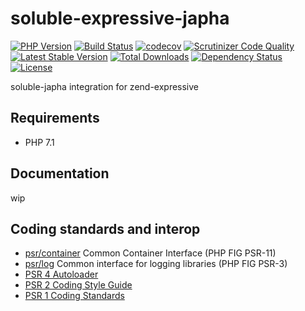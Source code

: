 # soluble-expressive-japha  

[![PHP Version](http://img.shields.io/badge/php-7.1+-ff69b4.svg)](https://packagist.org/packages/soluble/expressive-japha)
[![Build Status](https://travis-ci.org/belgattitude/soluble-expressive-japha.svg?branch=master)](https://travis-ci.org/belgattitude/soluble-expressive-japha)
[![codecov](https://codecov.io/gh/belgattitude/soluble-expressive-japha/branch/master/graph/badge.svg)](https://codecov.io/gh/belgattitude/soluble-expressive-japha)
[![Scrutinizer Code Quality](https://scrutinizer-ci.com/g/belgattitude/soluble-expressive-japha/badges/quality-score.png?b=master)](https://scrutinizer-ci.com/g/belgattitude/soluble-expressive-japha/?branch=master)
[![Latest Stable Version](https://poser.pugx.org/soluble/expressive-japha/v/stable.svg)](https://packagist.org/packages/soluble/expressive-japha)
[![Total Downloads](https://poser.pugx.org/soluble/expressive-japha/downloads.png)](https://packagist.org/packages/soluble/expressive-japha)
[![Dependency Status](https://www.versioneye.com/user/projects/592f1c3770335e0065d3baff/badge.svg?style=flat)](https://www.versioneye.com/user/projects/592f1c3770335e0065d3baff)
[![License](https://poser.pugx.org/soluble/expressive-japha/license.png)](https://packagist.org/packages/soluble/expressive-japha)


soluble-japha integration for zend-expressive 


## Requirements

* PHP 7.1 

## Documentation

wip

  
## Coding standards and interop

* [psr/container](http://www.php-fig.org/psr/psr-11/) Common Container Interface (PHP FIG PSR-11)
* [psr/log](https://github.com/php-fig/log) Common interface for logging libraries (PHP FIG PSR-3)
* [PSR 4 Autoloader](https://github.com/php-fig/fig-standards/blob/master/accepted/PSR-4-autoloader.md)
* [PSR 2 Coding Style Guide](https://github.com/php-fig/fig-standards/blob/master/accepted/PSR-2-coding-style-guide.md)
* [PSR 1 Coding Standards](https://github.com/php-fig/fig-standards/blob/master/accepted/PSR-1-basic-coding-standard.md)


